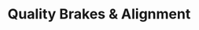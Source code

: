 ---
title: "Quality Brakes & Alignment"
url: /cleburne/quality-brakes-und-alignment/
shop: Autowerkstatt
---